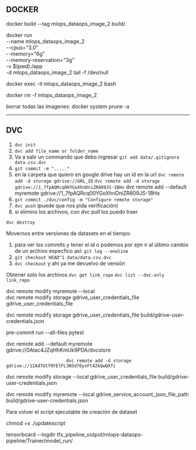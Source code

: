 ## DOCKER

docker build --tag mlops_dataops_image_2 build/.

docker run \
    --name mlops_dataops_image_2 \
    --cpus="3.0" \
    --memory="6g" \
    --memory-reservation="3g" \
    -v $(pwd):/app \
    -d mlops_dataops_image_2 tail -f /dev/null

docker exec -it mlops_dataops_image_2 bash

docker rm -f mlops_dataops_image_2

borrar todas las imagenes: docker system prune -a

---

## DVC

1. `dvc init`
2.  `dvc add file_name or folder_name`
3. Va a salir un commando que debo ingresar
    `git add data/.gitignore data.csv.dvc`
4.  `git commit -m "....."`
5. en la carpeta que quiero en google drive hay un id en la url
    `dvc remote add -d storage gdrive://URL_ID`
    `dvc remote add -d storage gdrive://1_7fpAQRcq00YGoXhnDniZR809JS-1BHx`
    dvc remote add --default myremote gdrive://1_7fpAQRcq00YGoXhnDniZR809JS-1BHx
6. `git commit ./dvc/config -m "Configure remote storage"`
7. `dvc push` (puede que nos pida verificación)
8. si elimino los archivos, con dvc pull los puedo traer

`dvc destroy`

Movernos entre versiones de datasets en el tiempo:

1. para ver los commits y tener el id o  podemos por ejm ir al último cambio de un archivo especfico así:
    `git log --oneline`
2. `git checkout HEAD^1 data/data.csv.dvc`
3. `dvc checkout`
y ahí ya me devuelvo de versión

Obtener solo los archivos
`dvc get link_repo`
`dvc list --dvc-only link_repo`

dvc remote modify myremote --local \
dvc remote modify storage gdrive_user_credentials_file
      gdrive_user_credentials_file


dvc remote modify storage gdrive_user_credentials_file build/gdrive-user-credentials.json

pre-commit run --all-files
pytest


dvc remote add --default myremote \
                           gdrive://0AIac4JZqHhKmUk9PDA/dvcstore


                           dvc remote add -d storage gdrive://1IAd7Gtf0YElFL3N5d76yxFt42kQwQXfc


dvc remote modify storage --local gdrive_user_credentials_file build/gdrive-user-credentials.json

dvc remote modify myremote --local gdrive_service_account_json_file_path build/gdrive-user-credentials.json



Para volver el script ejecutable de creación de dataset

chmod +x ./updatescript



tensorboard --logdir tfx_pipeline_output/mlops-dataops-pipeline/Trainer/model_run/
